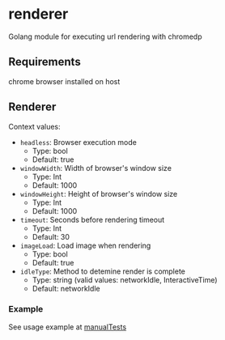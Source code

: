 # renderer
Golang module for executing url rendering with chromedp

## Requirements
chrome browser installed on host

## Renderer
Context values:
- `headless`: Browser execution mode
    - Type: bool
    - Default: true
- `windowWidth`: Width of browser's window size
    - Type: Int
    - Default: 1000
- `windowHeight`: Height of browser's window size
    - Type: Int
    - Default: 1000
- `timeout`: Seconds before rendering timeout
    - Type: Int
    - Default: 30
- `imageLoad`: Load image when rendering 
    - Type: bool
    - Default: true
- `idleType`: Method to detemine render is complete
    - Type: string (valid values: networkIdle, InteractiveTime)
    - Default: networkIdle

### Example
See usage example at [manualTests](manualTests/render/main.go)